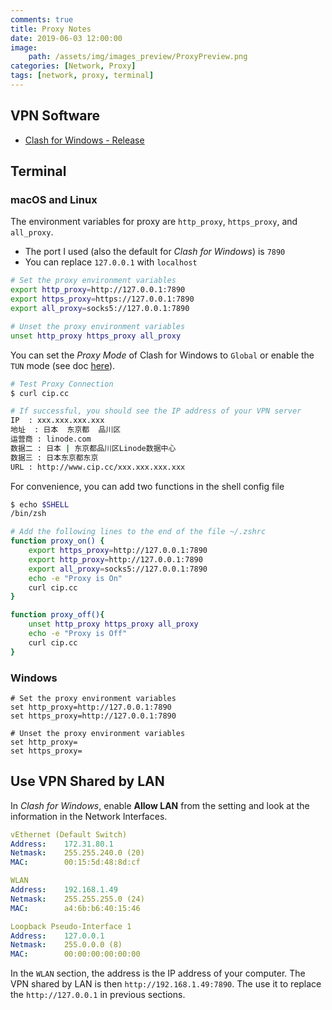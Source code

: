 ```yaml
---
comments: true
title: Proxy Notes
date: 2019-06-03 12:00:00
image:
    path: /assets/img/images_preview/ProxyPreview.png
categories: [Network, Proxy]
tags: [network, proxy, terminal]
---
```


## VPN Software

- [Clash for Windows - Release](https://github.com/Fndroid/clash_for_windows_pkg/releases)

## Terminal

### macOS and Linux

The environment variables for proxy are `http_proxy`, `https_proxy`, and `all_proxy`. 

- The port I used (also the default for *Clash for Windows*) is `7890`
- You can replace `127.0.0.1` with `localhost`

```bash
# Set the proxy environment variables
export http_proxy=http://127.0.0.1:7890
export https_proxy=https://127.0.0.1:7890
export all_proxy=socks5://127.0.0.1:7890

# Unset the proxy environment variables
unset http_proxy https_proxy all_proxy
```

You can set the *Proxy Mode* of Clash for Windows to `Global` or enable the `TUN` mode (see doc [here](https://docs.cfw.lbyczf.com/contents/tun.html)).

```bash
# Test Proxy Connection
$ curl cip.cc

# If successful, you should see the IP address of your VPN server
IP	: xxx.xxx.xxx.xxx
地址	: 日本  东京都  品川区
运营商	: linode.com
数据二	: 日本 | 东京都品川区Linode数据中心
数据三	: 日本东京都东京
URL	: http://www.cip.cc/xxx.xxx.xxx.xxx
```

For convenience, you can add two functions in the shell config file

```bash
$ echo $SHELL
/bin/zsh

# Add the following lines to the end of the file ~/.zshrc
function proxy_on() {
    export https_proxy=http://127.0.0.1:7890
    export http_proxy=http://127.0.0.1:7890
    export all_proxy=socks5://127.0.0.1:7890
    echo -e "Proxy is On"
    curl cip.cc
}

function proxy_off(){
    unset http_proxy https_proxy all_proxy
    echo -e "Proxy is Off"
    curl cip.cc
}
```

### Windows

```shell
# Set the proxy environment variables
set http_proxy=http://127.0.0.1:7890
set https_proxy=http://127.0.0.1:7890

# Unset the proxy environment variables
set http_proxy=
set https_proxy=
```

## Use VPN Shared by LAN

In *Clash for Windows*, enable **Allow LAN** from the setting and look at the information in the Network Interfaces.

```yaml
vEthernet (Default Switch)
Address:	172.31.80.1
Netmask:	255.255.240.0 (20)
MAC:		00:15:5d:48:8d:cf

WLAN
Address:	192.168.1.49
Netmask:	255.255.255.0 (24)
MAC:		a4:6b:b6:40:15:46

Loopback Pseudo-Interface 1
Address:	127.0.0.1
Netmask:	255.0.0.0 (8)
MAC:		00:00:00:00:00:00
```

In the `WLAN` section, the address is the IP address of your computer. The VPN shared by LAN is then `http://192.168.1.49:7890`. The use it to replace the `http://127.0.0.1` in previous sections.
